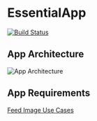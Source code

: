 # EssentialApp

[![Build Status](https://travis-ci.com/MaksimSoldatov/EssentialApp.svg?branch=main)](https://travis-ci.com/MaksimSoldatov/EssentialApp)

## App Architecture
![App Architecture](./pictures/architecture_overview)

## App Requirements

[Feed Image Use Cases](./docs/feed_image_use_cases.md)
